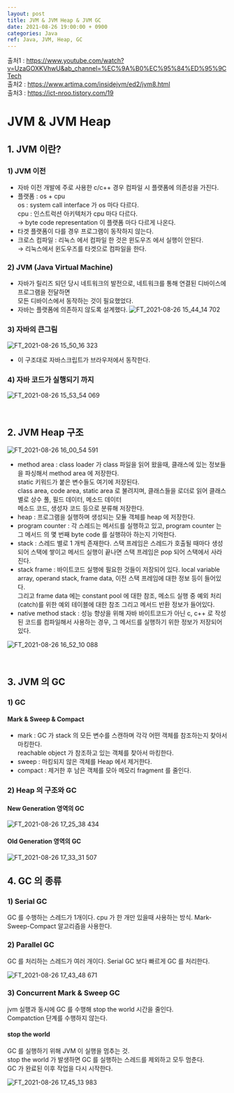 ```yaml
---
layout: post
title: JVM & JVM Heap & JVM GC
date: 2021-08-26 19:00:00 + 0900
categories: Java
ref: Java, JVM, Heap, GC
---
```


출처1 : https://www.youtube.com/watch?v=UzaGOXKVhwU&ab_channel=%EC%9A%B0%EC%95%84%ED%95%9CTech   
출처2 : https://www.artima.com/insidejvm/ed2/jvm8.html    
출처3 : https://ict-nroo.tistory.com/19

# JVM & JVM Heap
## 1. JVM 이란?
### 1) JVM 이전
- 자바 이전 개발에 주로 사용한 c/c++ 경우 컴파일 시 플랫폼에 의존성을 가진다.
- 플랫폼 : os + cpu   
  os : system call interface 가 os 마다 다르다.   
  cpu : 인스트럭션 아키텍처가 cpu 마다 다르다.   
  → byte code representation 이 플랫폼 마다 다르게 나온다.
- 타겟 플랫폼이 다를 경우 프로그램이 동작하지 않는다.
- 크로스 컴파일 : 리눅스 에서 컴파일 한 것은 윈도우즈 에서 실행이 안된다.   
  → 리눅스에서 윈도우즈를 타겟으로 컴파일을 한다.

### 2) JVM (Java Virtual Machine)
- 자바가 릴리즈 되던 당시 네트워크의 발전으로, 네트워크를 통해 연결된 디바이스에 프로그램을 전달하면   
모든 디바이스에서 동작하는 것이 필요했었다.
- 자바는 플랫폼에 의존하지 않도록 설계했다.
![FT_2021-08-26 15_44_14 702](https://user-images.githubusercontent.com/13375810/130914324-eaf9f405-4ba6-4703-a2c8-44953ceafcfa.png)
  
### 3) 자바의 큰그림
![FT_2021-08-26 15_50_16 323](https://user-images.githubusercontent.com/13375810/130915059-de80a7d6-dcf3-469a-b5d9-9a0fbaf2194d.png)
- 이 구조대로 자바스크립트가 브라우저에서 동작한다.

### 4) 자바 코드가 실행되기 까지
![FT_2021-08-26 15_53_54 069](https://user-images.githubusercontent.com/13375810/130915569-bf1e4688-9a11-4d42-a372-bc070b3cfa30.png)

<br/>

## 2. JVM Heap 구조
![FT_2021-08-26 16_00_54 591](https://user-images.githubusercontent.com/13375810/130916523-7d665773-1207-4a01-b78f-0b65337290ea.png)

- method area : class loader 가 class 파일을 읽어 왔을때, 클래스에 있는 정보들을 파싱해서 method area 에 저장한다.     
    static 키워드가 붙은 변수들도 여기에 저장된다.   
    class area, code area, static area 로 불려지며, 클래스들을 로더로 읽어 클래스 별로 상수 풀, 필드 데이터, 메소드 데이터    
    메소드 코드, 생성자 코드 등으로 분류해 저장한다.
- heap : 프로그램을 실행하며 생성되는 모듈 객체를 heap 에 저장한다.
- program counter : 각 스레드는 메서드를 실행하고 있고, program counter 는 그 메서드 의 몇 번째 byte code 를 실행햐아 하는지 기억한다.
- stack : 스레드 별로 1 개씩 존재한다. 스택 프레임은 스레드가 호출될 때마다 생성되어 스택에 쌓이고 메서드 실행이 끝나면 스택 프레임은 pop 되어 스택에서 사라진다.
- stack frame : 바이트코드 실행에 필요한 것들이 저장되어 있다. local variable array, operand stack, frame data, 이전 스택 프레임에 대한 정보 등이 들어있다.   
그리고 frame data 에는 constant pool 에 대한 참조, 메소드 실행 중 예외 처리(catch)를 위한 예외 테이블에 대한 참조 그리고 메서드 반환 정보가 들어있다.
- native method stack : 성능 향상을 위해 자바 바이트코드가 아닌 c, c++ 로 작성된 코드를 컴파일해서 사용하는 경우, 그 메서드를 실행하기 위한 정보가 저장되어 있다.

![FT_2021-08-26 16_52_10 088](https://user-images.githubusercontent.com/13375810/130923767-884a67ba-38a8-461e-ab44-7104a181e29f.png)

<br/>

## 3. JVM 의 GC

### 1) GC
#### Mark & Sweep & Compact
- mark : GC 가 stack 의 모든 변수를 스캔하며 각각 어떤 객체를 참조하는지 찾아서 마킹한다.   
reachable object 가 참조하고 있는 객체를 찾아서 마킹한다.
- sweep : 마킹되지 않은 객체를 Heap 에서 제거한다.
- compact : 제거한 후 남은 객체를 모아 메모리 fragment 를 줄인다.

### 2) Heap 의 구조와 GC
#### New Generation 영역의 GC
![FT_2021-08-26 17_25_38 434](https://user-images.githubusercontent.com/13375810/130928931-a7ae8e9b-99ed-4447-a945-fc1c046b0d3a.png)

#### Old Generation 영역의 GC
![FT_2021-08-26 17_33_31 507](https://user-images.githubusercontent.com/13375810/130930031-3f5c09dc-4be0-4e50-8afb-19003ae7a6de.png)

## 4. GC 의 종류

### 1) Serial GC 
GC 를 수행하는 스레드가 1개이다. cpu 가 한 개만 있을때 사용하는 방식. Mark-Sweep-Compact 알고리즘을 사용한다.   

### 2) Parallel GC 
GC 를 처리하는 스레드가 여러 개이다. Serial GC 보다 빠르게 GC 를 처리한다.

![FT_2021-08-26 17_43_48 671](https://user-images.githubusercontent.com/13375810/130931893-59573b30-5d44-4c5f-b2f7-5db18330b3d0.png)

### 3) Concurrent Mark & Sweep GC 
jvm 실행과 동시에 GC 를 수행해 stop the world 시간을 줄인다.    
Compatction 단계를 수행하지 않는다.

#### stop the world
GC 를 실행하기 위해 JVM 이 실행을 멈추는 것.   
stop the world 가 발생하면 GC 를 실행하는 스레드를 제외하고 모두 멈춘다.   
GC 가 완료된 이후 작업을 다시 시작한다.

![FT_2021-08-26 17_45_13 983](https://user-images.githubusercontent.com/13375810/130931900-8b5a73ab-039b-4d6c-a7b0-5c775fe28936.png)